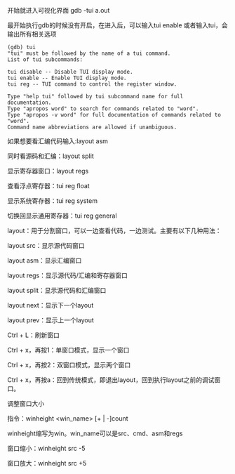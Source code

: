 开始就进入可视化界面 gdb -tui a.out

最开始执行gdb的时候没有开启，在进入后，可以输入tui enable    或者输入tui，会输出所有相关选项

```
(gdb) tui
"tui" must be followed by the name of a tui command.
List of tui subcommands:

tui disable -- Disable TUI display mode.
tui enable -- Enable TUI display mode.
tui reg -- TUI command to control the register window.

Type "help tui" followed by tui subcommand name for full documentation.
Type "apropos word" to search for commands related to "word".
Type "apropos -v word" for full documentation of commands related to "word".
Command name abbreviations are allowed if unambiguous.

```

如果想要看汇编代码输入:layout asm

同时看源码和汇编：layout split

显示寄存器窗口：layout regs

查看浮点寄存器：tui reg float

显示系统寄存器：tui reg system

切换回显示通用寄存器：tui reg general

layout：用于分割窗口，可以一边查看代码，一边测试。主要有以下几种用法：

layout src：显示源代码窗口

layout asm：显示汇编窗口

layout regs：显示源代码/汇编和寄存器窗口

layout split：显示源代码和汇编窗口

layout next：显示下一个layout

layout prev：显示上一个layout

Ctrl + L：刷新窗口

Ctrl + x，再按1：单窗口模式，显示一个窗口

Ctrl + x，再按2：双窗口模式，显示两个窗口

Ctrl + x，再按a：回到传统模式，即退出layout，回到执行layout之前的调试窗口。

调整窗口大小

指令：winheight <win_name> [+ | -]count

winheight缩写为win。win_name可以是src、cmd、asm和regs

窗口缩小：winheight src -5

窗口放大：winheight src +5
